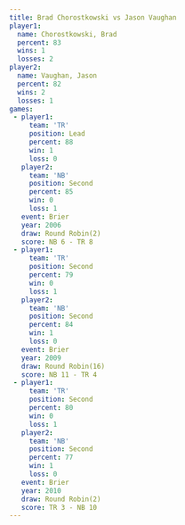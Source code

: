```yaml
---
title: Brad Chorostkowski vs Jason Vaughan
player1:                   
  name: Chorostkowski, Brad
  percent: 83              
  wins: 1                  
  losses: 2                
player2:                   
  name: Vaughan, Jason     
  percent: 82              
  wins: 2                  
  losses: 1                
games:
 - player1:        
     team: 'TR'    
     position: Lead
     percent: 88   
     win: 1        
     loss: 0       
   player2:          
     team: 'NB'      
     position: Second
     percent: 85     
     win: 0          
     loss: 1         
   event: Brier        
   year: 2006          
   draw: Round Robin(2)
   score: NB 6 - TR 8  
 - player1:          
     team: 'TR'      
     position: Second
     percent: 79     
     win: 0          
     loss: 1         
   player2:          
     team: 'NB'      
     position: Second
     percent: 84     
     win: 1          
     loss: 0         
   event: Brier         
   year: 2009           
   draw: Round Robin(16)
   score: NB 11 - TR 4  
 - player1:          
     team: 'TR'      
     position: Second
     percent: 80     
     win: 0          
     loss: 1         
   player2:          
     team: 'NB'      
     position: Second
     percent: 77     
     win: 1          
     loss: 0         
   event: Brier        
   year: 2010          
   draw: Round Robin(2)
   score: TR 3 - NB 10 
---
```

